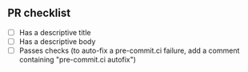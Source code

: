 <!-- Thank you for opening a PR! Please conform to the checklist below. If your PR is
not completely ready yet, please open a "draft" PR. -->

## PR checklist

- [ ] Has a descriptive title
- [ ] Has a descriptive body
- [ ] Passes checks (to auto-fix a pre-commit.ci failure, add a comment containing "pre-commit.ci autofix") 
